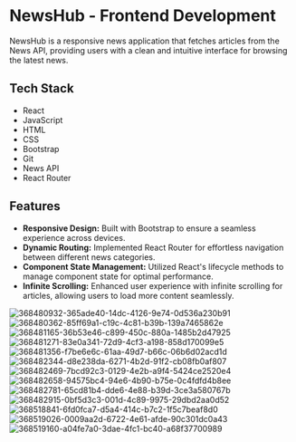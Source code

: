 # NewsHub - Frontend Development
NewsHub is a responsive news application that fetches articles from the News API, providing users with a clean and intuitive interface for browsing the latest news.

## Tech Stack
- React
- JavaScript
- HTML
- CSS
- Bootstrap
- Git
- News API
- React Router

## Features
- **Responsive Design:** Built with Bootstrap to ensure a seamless experience across devices.
- **Dynamic Routing:** Implemented React Router for effortless navigation between different news categories.
- **Component State Management:** Utilized React's lifecycle methods to manage component state for optimal performance.
- **Infinite Scrolling:** Enhanced user experience with infinite scrolling for articles, allowing users to load more content seamlessly.

![368480932-365ade40-14dc-4126-9e74-0d536a230b91](https://github.com/user-attachments/assets/796aad91-b2cb-454b-ac81-93546bb0d71e)
![368480362-85ff69a1-c19c-4c81-b39b-139a7465862e](https://github.com/user-attachments/assets/984dcb20-fd04-4867-b588-19ac0f8ac6e1)
![368481165-36b53e46-c899-450c-880a-1485b2d47925](https://github.com/user-attachments/assets/7a39c46f-376f-4532-a356-ebf945a44054)
![368481271-83e0a341-72d9-4cf3-a198-858d170099e5](https://github.com/user-attachments/assets/35b31420-19b1-41e4-b05d-a76e820930bb)
![368481356-f7be6e6c-61aa-49d7-b66c-06b6d02acd1d](https://github.com/user-attachments/assets/729d0439-3599-42ba-b311-a5d41021104c)
![368482344-d8e238da-6271-4b2d-91f2-cb08fb0af807](https://github.com/user-attachments/assets/90ffde5f-e426-4832-b4a2-f5f41e874368)
![368482469-7bcd92c3-0129-4e2b-a9f4-5424ce2520e4](https://github.com/user-attachments/assets/3e46a7a5-2a09-455c-b8fd-3c70bc9c6aab)
![368482658-94575bc4-94e6-4b90-b75e-0c4fdfd4b8ee](https://github.com/user-attachments/assets/f2a9c6a3-c5aa-44fa-933b-4335df2ab188)
![368482781-65cd81b4-dde6-4e88-b39d-3ce3a580767b](https://github.com/user-attachments/assets/1fdcd5aa-a417-4950-a42b-f2fbf9feedab)
![368482915-0bf5d3c3-001d-4c89-9975-29dbd2aa0d52](https://github.com/user-attachments/assets/7c28acd3-f3e7-4493-9e6f-577b85e984df)
![368518841-6fd0fca7-d5a4-414c-b7c2-1f5c7beaf8d0](https://github.com/user-attachments/assets/314d7648-8777-4c07-bab1-58edf24bc2aa)
![368519026-0009aa2d-6722-4e61-afde-90c301dc0a43](https://github.com/user-attachments/assets/04d5b3a1-34b7-4997-ba4c-008399dd26fa)
![368519160-a04fe7a0-3dae-4fc1-bc40-a68f37700989](https://github.com/user-attachments/assets/a1ada245-2048-4261-85a8-6e9aa011be07)
